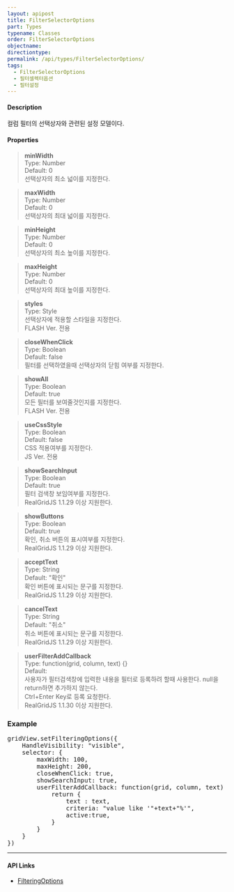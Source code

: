 ```yaml
---
layout: apipost
title: FilterSelectorOptions
part: Types
typename: Classes
order: FilterSelectorOptions
objectname: 
directiontype: 
permalink: /api/types/FilterSelectorOptions/
tags:
  - FilterSelectorOptions
  - 필터셀렉터옵션 
  - 필터설정
---
```


#### Description

 컬럼 필터의 선택상자와 관련된 설정 모델이다.

#### Properties

> **minWidth**  
> Type: Number  
> Default: 0  
> 선택상자의 최소 넓이를 지정한다.  

> **maxWidth**  
> Type: Number  
> Default: 0  
> 선택상자의 최대 넓이를 지정한다.  

> **minHeight**  
> Type: Number  
> Default: 0  
> 선택상자의 최소 높이를 지정한다.  

> **maxHeight**  
> Type: Number  
> Default: 0  
> 선택상자의 최대 높이를 지정한다.  

> **styles**  
> Type: Style  
> 선택상자에 적용할 스타일을 지정한다.  
> FLASH Ver. 전용  

> **closeWhenClick**  
> Type: Boolean  
> Default: false  
> 필터를 선택하였을때 선택상자의 닫힘 여부를 지정한다.  

> **showAll**  
> Type: Boolean  
> Default: true  
> 모든 필터를 보여줄것인지를 지정한다.  
> FLASH Ver. 전용  

> **useCssStyle**  
> Type: Boolean     
> Default: false       
> CSS 적용여부를 지정한다.  
> JS Ver. 전용     

> **showSearchInput**  
> Type: Boolean     
> Default: true       
> 필터 검색창 보임여부를 지정한다.     
> RealGridJS 1.1.29 이상 지원한다.  

> **showButtons**  
> Type: Boolean  
> Default: true      
> 확인, 취소 버튼의 표시여부를 지정한다.     
> RealGridJS 1.1.29 이상 지원한다.  

> **acceptText**  
> Type: String  
> Default: "확인"    
> 확인 버튼에 표시되는 문구를 지정한다.    
> RealGridJS 1.1.29 이상 지원한다.  

> **cancelText**  
> Type: String  
> Default: "취소"    
> 취소 버튼에 표시되는 문구를 지정한다.    
> RealGridJS 1.1.29 이상 지원한다.  

<a name="userFilterAddCallback"></a>
> **userFilterAddCallback**  
> Type: function(grid, column, text) {}   
> Default:     
> 사용자가 필터검색창에 입력한 내용을 필터로 등록하려 할때 사용한다. null을 return하면 추가하지 않는다.  
> Ctrl+Enter Key로 등록 요청한다.        
> RealGridJS 1.1.30 이상 지원한다.  



### Example  

<pre class="prettyprint">
gridView.setFilteringOptions({
	HandleVisibility: "visible",
	selector: {
		maxWidth: 100,
		maxHeight: 200,
		closeWhenClick: true,
		showSearchInput: true,
		userFilterAddCallback: function(grid, column, text) {
			return {
				text : text,
				criteria: "value like '"+text+"%'",
				active:true,
			}
		}
    }
})
</pre>

---

#### API Links

* [FilteringOptions](/api/types/FilteringOptions/)